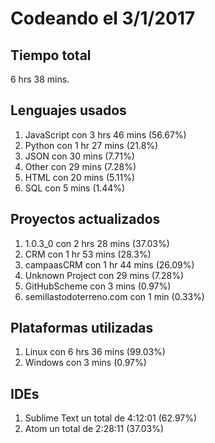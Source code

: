 # Codeando el 3/1/2017

## Tiempo total
6 hrs 38 mins.

## Lenguajes usados
1. JavaScript con 3 hrs 46 mins (56.67%)
1. Python con 1 hr 27 mins (21.8%)
1. JSON con 30 mins (7.71%)
1. Other con 29 mins (7.28%)
1. HTML con 20 mins (5.11%)
1. SQL con 5 mins (1.44%)

## Proyectos actualizados
1. 1.0.3_0 con 2 hrs 28 mins (37.03%)
1. CRM con 1 hr 53 mins (28.3%)
1. campaasCRM con 1 hr 44 mins (26.09%)
1. Unknown Project con 29 mins (7.28%)
1. GitHubScheme con 3 mins (0.97%)
1. semillastodoterreno.com con 1 min (0.33%)

## Plataformas utilizadas
1. Linux con 6 hrs 36 mins (99.03%)
1. Windows con 3 mins (0.97%)

## IDEs
1. Sublime Text un total de 4:12:01 (62.97%)
1. Atom un total de 2:28:11 (37.03%)
